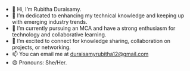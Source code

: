 - 👋 Hi, I’m Rubitha Duraisamy.
- 👀 I’m dedicated to enhancing my technical knowledge and keeping up with emerging industry trends.
- 🌱 I’m currently pursuing an MCA and have a strong enthusiasm for technology and collaborative learning.  
- 💞️ I’m excited to connect for knowledge sharing, collaboration on projects, or networking.  
- 📫 You can email me at duraisamyrubitha12@gmail.com
- 😄 Pronouns: She/Her.
  



